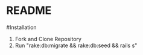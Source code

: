 # README
#Installation
1. Fork and Clone Repository
2. Run "rake:db:migrate && rake:db:seed && rails s"
